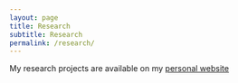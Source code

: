 ```yaml
---
layout: page
title: Research
subtitle: Research
permalink: /research/
---
```


My research projects are available on my [personal website](http://julianreif.com/research/index.html)
